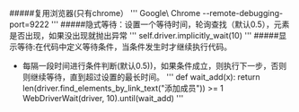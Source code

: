 #####复用浏览器(只有chrome）
'''
Google\ Chrome --remote-debugging-port=9222
'''
#####隐式等待：设置一个等待时间，轮询查找（默认0.5），元素是否出现，如果没出现就抛出异常
'''
self.driver.implicitly_wait(10)
'''
#####显示等待:在代码中定义等待条件，当条件发生时才继续执行代码。
- 每隔一段时间进行条件判断(默认0.5))，如果条件成立，则执行下一步，否则则继续等待，直到超过设置的最长时间。
'''
def wait_add(x):
    return len(driver.find_elements_by_link_text("添加成员")) >= 1
WebDriverWait(driver, 10).until(wait_add)
'''